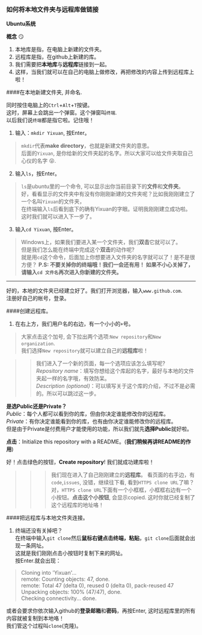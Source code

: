 ### 如何将本地文件夹与远程库做链接  

**Ubuntu系统**  

**概念** :smirk:   
1. 本地库是指，在电脑上新建的文件夹。  
2. 远程库是指，在github上新建的库。  
3. 我们需要把**本地库**与**远程库**链接到一起。  
4. 这样，当我们就可以在自己的电脑上做修改，再把修改的内容上传到远程库上啦！  


####在本地新建文件夹, 并命名.  

同时按住电脑上的`Ctrl`+`Alt`+`T`按键。  
这时，屏幕上会跳出一个弹窗。这个弹窗叫`终端`.   
以后我们说`终端`都是指它啦。记住哦！   
     
1. 输入：`mkdir Yixuan`, 按Enter。   
> `mkdir`代表**make directory**，也就是新建文件夹的意思。  
后面的`Yixuan`, 是你给新的文件夹起的名字。所以大家可以给文件夹取自己心仪的名字 :stuck_out_tongue_closed_eyes:.  

2. 输入`ls`，按Enter。
> `ls`是ubuntu里的一个命令, 可以显示出你当前目录下的**文件**和**文件夹**。  
好，看看显示的文件夹中有没有你刚刚新建的文件夹呢？比如我刚刚建立了一个名叫`Yixuan`的文件夹，   
在终端输入`ls`后看到底下的确有Yixuan的字眼。证明我刚刚建立成功啦。这时我们就可以进入下一步了。   

3. 输入`cd Yixuan`, 按Enter。
> Windows上，如果我们要进入某一个文件夹，我们**双击**它就可以了。  
但是我们怎么能在终端中完成这个**双击**的动作呢?   
就是用`cd`这个命令，后面加上你想要进入文件夹的名字就可以了！是不是很方便？
**P.S: 不要关掉你的终端哦！我们一会还有用！ 如果不小心关掉了，请输入`cd 文件名`再次进入你新建的文件夹。**

-------------------------------------------------------------
好的，本地的文件夹已经建立好了。我们打开浏览器，输入`www.github.com`.  
注册好自己的帐号，登录。  

####创建远程库。

1. 在右上方，我们用户名的右边，有一个小小的`+`号。
> 大家点击这个加号, 会下拉出两个选项:`New repository`和`New organization`.  
我们选择`New repository`就可以建立自己的**远程库**啦！  

>>我们进入了一个新的页面，每一个选项应该怎么填写呢?   
*Repository name*：填写你想给这个库起的名字，最好与本地的文件夹起一样的名字哦，有效防呆。  
*Description (optional)*：可以填写关于这个库的介绍，不过不是必需的。所以可以跳过这一步。  

**是选Public还是Private？**  
*Public*：每个人都可以看到你的库，但由你决定谁能修改你的远程库。  
*Private*：有你决定谁能看到你的库，也有由你决定谁能修改你的远程库。  
但是由于Private是付费用户才能使用的功能，所以我们就先**选择Public**就好啦。   

**点击**：Initialize this repository with a README。(**我们稍候再讲README的作用**)  

好！点击绿色的按钮，**Create repository**! 我们就成功建库啦！

>>> 我们现在进入了自己刚刚建立的**远程库**。
看页面的右手边，有`code`,`issues`, 没错，继续往下看, 看到`HTTPS clone URL`了嘛？
对，`HTTPS clone URL`下面有一个小框框，小框框右边有一个小按钮。**点击这个小按钮**, 会显示copied.
这时你就已经复制了这个远程库的地址咯！

####把远程库与本地文件夹连接。

1. 终端还没有关掉吧？  
在终端中输入`git clone`然后**鼠标右键点击终端，粘贴**，`git clone`后面就会出现一条网址。   
这就是我们刚刚点击小按钮时复制下来的网址。   
按Enter.就会出现：  

> Cloning into 'Yixuan'...  
  remote: Counting objects: 47, done.  
  remote: Total 47 (delta 0), reused 0 (delta 0), pack-reused 47  
  Unpacking objects: 100% (47/47), done.  
  Checking connectivity... done.  

或者会要求你依次输入github的**登录邮箱**和**密码**，再按Enter, 这时远程库里的所有内容就被复制到本地咯！  
我们管这个过程叫`clone`(克隆)。  








    


      


